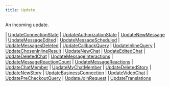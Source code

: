 ```yaml
---
title: Update
---
```


An incoming update.

<div class="font-mono whitespace-pre"><span class="opacity-50">| </span><a href="/types/updateconnectionstate"  >UpdateConnectionState</a><span class="opacity-50">
| </span><a href="/types/updateauthorizationstate"  >UpdateAuthorizationState</a><span class="opacity-50">
| </span><a href="/types/updatenewmessage"  >UpdateNewMessage</a><span class="opacity-50">
| </span><a href="/types/updatemessageedited"  >UpdateMessageEdited</a><span class="opacity-50">
| </span><a href="/types/updatemessagescheduled"  >UpdateMessageScheduled</a><span class="opacity-50">
| </span><a href="/types/updatemessagesdeleted"  >UpdateMessagesDeleted</a><span class="opacity-50">
| </span><a href="/types/updatecallbackquery"  >UpdateCallbackQuery</a><span class="opacity-50">
| </span><a href="/types/updateinlinequery"  >UpdateInlineQuery</a><span class="opacity-50">
| </span><a href="/types/updatechoseninlineresult"  >UpdateChosenInlineResult</a><span class="opacity-50">
| </span><a href="/types/updatenewchat"  >UpdateNewChat</a><span class="opacity-50">
| </span><a href="/types/updateeditedchat"  >UpdateEditedChat</a><span class="opacity-50">
| </span><a href="/types/updatedeletedchat"  >UpdateDeletedChat</a><span class="opacity-50">
| </span><a href="/types/updatemessageinteractions"  >UpdateMessageInteractions</a><span class="opacity-50">
| </span><a href="/types/updatemessagereactioncount"  >UpdateMessageReactionCount</a><span class="opacity-50">
| </span><a href="/types/updatemessagereactions"  >UpdateMessageReactions</a><span class="opacity-50">
| </span><a href="/types/updatechatmember"  >UpdateChatMember</a><span class="opacity-50">
| </span><a href="/types/updatemychatmember"  >UpdateMyChatMember</a><span class="opacity-50">
| </span><a href="/types/updatedeletedstory"  >UpdateDeletedStory</a><span class="opacity-50">
| </span><a href="/types/updatenewstory"  >UpdateNewStory</a><span class="opacity-50">
| </span><a href="/types/updatebusinessconnection"  >UpdateBusinessConnection</a><span class="opacity-50">
| </span><a href="/types/updatevideochat"  >UpdateVideoChat</a><span class="opacity-50">
| </span><a href="/types/updateprecheckoutquery"  >UpdatePreCheckoutQuery</a><span class="opacity-50">
| </span><a href="/types/updatejoinrequest"  >UpdateJoinRequest</a><span class="opacity-50">
| </span><a href="/types/updatetranslations"  >UpdateTranslations</a></div>

